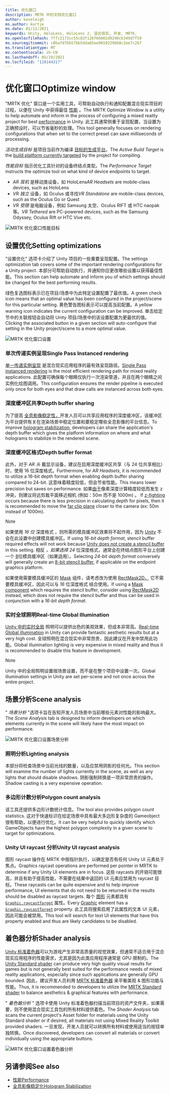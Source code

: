 ```yaml
---
title: 优化窗口
description: MRTK 中的文档优化窗口
author: keveleigh
ms.author: kurtie
ms.date: 01/12/2021
keywords: Unity, HoloLens, HoloLens 2, 混合现实, 开发, MRTK,
ms.openlocfilehash: 7ffc2173cc55c83f126f66002d9240cb349d7f59
ms.sourcegitcommit: c0ba7d7bb57bb5dda65ee9019229b68c2ee7c267
ms.translationtype: MT
ms.contentlocale: zh-CN
ms.lasthandoff: 05/19/2021
ms.locfileid: "110144317"
---
```

# <a name="optimize-window"></a><span data-ttu-id="9373c-104">优化窗口</span><span class="sxs-lookup"><span data-stu-id="9373c-104">Optimize window</span></span>

<span data-ttu-id="9373c-105">"MRTK 优化" 窗口是一个实用工具，可帮助自动执行和通知配置混合现实项目的过程，以便在 Unity 中获得最佳 [性能](../../performance/perf-getting-started.md) 。</span><span class="sxs-lookup"><span data-stu-id="9373c-105">The MRTK Optimize Window is a utility to help automate and inform in the process of configuring a mixed reality project for best [performance](../../performance/perf-getting-started.md) in Unity.</span></span> <span data-ttu-id="9373c-106">此工具通常侧重于呈现配置，当设置为正确预设时，可以节省毫秒的处理。</span><span class="sxs-lookup"><span data-stu-id="9373c-106">This tool generally focuses on rendering configurations that when set to the correct preset can save milliseconds of processing.</span></span>

<span data-ttu-id="9373c-107">*活动生成目标* 是项目当前作为编译 [目标的生成平台](https://docs.unity3d.com/Manual/BuildSettings.html)。</span><span class="sxs-lookup"><span data-stu-id="9373c-107">The *Active Build Target* is the [build platform currently targeted](https://docs.unity3d.com/Manual/BuildSettings.html) by the project for compiling.</span></span>

<span data-ttu-id="9373c-108">*性能目标* 指示优化工具针对的设备终结点类型。</span><span class="sxs-lookup"><span data-stu-id="9373c-108">The *Performance Target* instructs the optimize tool on what kind of device endpoints to target.</span></span>

- <span data-ttu-id="9373c-109">*AR 耳机* 是移动类设备，如 HoloLens</span><span class="sxs-lookup"><span data-stu-id="9373c-109">*AR Headsets* are mobile-class devices, such as HoloLens</span></span>
- <span data-ttu-id="9373c-110">*VR 独立* 设备，如 Oculus 或寻找</span><span class="sxs-lookup"><span data-stu-id="9373c-110">*VR Standalone* are mobile-class devices, such as the Oculus Go or Quest</span></span>
- <span data-ttu-id="9373c-111">*VR 受限* 是电脑设备，例如 Samsung 太空、Oculus RIFT 或 HTC naopak 等。</span><span class="sxs-lookup"><span data-stu-id="9373c-111">*VR Tethered* are PC-powered devices, such as the Samsung Odyssey, Oculus Rift or HTC Vive etc.</span></span>

![MRTK 优化窗口性能目标](../images/performance/OptimizeWindowPerformanceTarget.jpg)

## <a name="setting-optimizations"></a><span data-ttu-id="9373c-113">设置优化</span><span class="sxs-lookup"><span data-stu-id="9373c-113">Setting optimizations</span></span>

<span data-ttu-id="9373c-114">"设置优化" 选项卡介绍了 Unity 项目的一些重要呈现配置。</span><span class="sxs-lookup"><span data-stu-id="9373c-114">The settings optimization tab covers some of the important rendering configurations for a Unity project.</span></span> <span data-ttu-id="9373c-115">本部分可帮助自动执行，并通知你应更改哪些设置以获得最佳性能。</span><span class="sxs-lookup"><span data-stu-id="9373c-115">This section can help automate and inform you of which settings should be changed for the best performing results.</span></span>

<span data-ttu-id="9373c-116">绿色复选图标表示已在项目/场景中为此特定设置配置了最优值。</span><span class="sxs-lookup"><span data-stu-id="9373c-116">A green check icon means that an optimal value has been configured in the project/scene for this particular setting.</span></span> <span data-ttu-id="9373c-117">黄色警告图标表示可以提高当前配置。</span><span class="sxs-lookup"><span data-stu-id="9373c-117">A yellow warning icon indicates the current configuration can be improved.</span></span> <span data-ttu-id="9373c-118">单击给定节中的关联按钮会自动将 Unity 项目/场景中的该设置配置为更最优的值。</span><span class="sxs-lookup"><span data-stu-id="9373c-118">Clicking the associated button in a given section will auto-configure that setting in the Unity project/scene to a more optimal value.</span></span>

![MRTK 优化窗口设置](../images/performance/OptimizeWindow_Settings.png)

### <a name="single-pass-instanced-rendering"></a><span data-ttu-id="9373c-120">单次传递实例呈现</span><span class="sxs-lookup"><span data-stu-id="9373c-120">Single Pass Instanced rendering</span></span>

<span data-ttu-id="9373c-121">[单一传递实例呈现](https://docs.unity3d.com/Manual/SinglePassInstancing.html) 是混合现实应用程序的最有效呈现路径。</span><span class="sxs-lookup"><span data-stu-id="9373c-121">[Single Pass instanced rendering](https://docs.unity3d.com/Manual/SinglePassInstancing.html) is the most efficient rendering path for mixed reality applications.</span></span> <span data-ttu-id="9373c-122">此配置可确保每个眼睛仅执行一次渲染管道，并且在两个眼睛之间实例化绘图调用。</span><span class="sxs-lookup"><span data-stu-id="9373c-122">This configuration ensures the render pipeline is executed only once for both eyes and that draw calls are instanced across both eyes.</span></span>

### <a name="depth-buffer-sharing"></a><span data-ttu-id="9373c-123">深度缓冲区共享</span><span class="sxs-lookup"><span data-stu-id="9373c-123">Depth buffer sharing</span></span>

<span data-ttu-id="9373c-124">为了提高 [全息影像稳定性，](../../performance/hologram-Stabilization.md)开发人员可以共享应用程序的深度缓冲区，该缓冲区为平台提供有关在渲染场景中稳定位置和要稳定哪些全息影像的平台信息。</span><span class="sxs-lookup"><span data-stu-id="9373c-124">To improve [hologram stabilization](../../performance/hologram-Stabilization.md), developers can share the application's depth buffer which gives the platform information on where and what holograms to stabilize in the rendered scene.</span></span>

### <a name="depth-buffer-format"></a><span data-ttu-id="9373c-125">深度缓冲区格式</span><span class="sxs-lookup"><span data-stu-id="9373c-125">Depth buffer format</span></span>

<span data-ttu-id="9373c-126">此外，对于 *AR 头* 戴显示设备，建议在启用深度缓冲区共享（与 24 位共享相比）时，使用 16 位深度格式。</span><span class="sxs-lookup"><span data-stu-id="9373c-126">Furthermore, for *AR Headsets*, it is recommended to utilize a 16-bit depth format when enabling depth buffer sharing compared to 24-bit.</span></span> <span data-ttu-id="9373c-127">这意味着精度较低，但会节省性能。</span><span class="sxs-lookup"><span data-stu-id="9373c-127">This means lower precision but saves on performance.</span></span> <span data-ttu-id="9373c-128">如果[由于](https://en.wikipedia.org/wiki/Z-fighting)像素深度计算精度较低而发生 z 冲突，则建议将远剪裁平面移近相机 (例如：50m 而不是 1000m) 。 [](https://docs.unity3d.com/Manual/class-Camera.html)</span><span class="sxs-lookup"><span data-stu-id="9373c-128">If [z-fighting](https://en.wikipedia.org/wiki/Z-fighting) occurs because there is less precision in calculating depth for pixels, then it is recommended to move the [far clip plane](https://docs.unity3d.com/Manual/class-Camera.html) closer to the camera (ex: 50m instead of 1000m).</span></span>

> [!NOTE]
> <span data-ttu-id="9373c-129">如果使用 *16 位* 深度格式 ，则所需的模具缓冲区效果将不起作用，因为 [Unity](https://docs.unity3d.com/ScriptReference/RenderTexture-depth.html) 不会在此设置中创建模具缓冲区。</span><span class="sxs-lookup"><span data-stu-id="9373c-129">If using *16-bit depth format*, stencil buffer required effects will not work because [Unity does not create a stencil buffer](https://docs.unity3d.com/ScriptReference/RenderTexture-depth.html) in this setting.</span></span> <span data-ttu-id="9373c-130">相反 *，如果选择 24* 位深度格式，通常会在终结点图形平台上创建一个 [8](https://docs.unity3d.com/Manual/SL-Stencil.html)位模具缓冲区（如果适用）。</span><span class="sxs-lookup"><span data-stu-id="9373c-130">Selecting *24-bit depth format* conversely will generally create an [8-bit stencil buffer](https://docs.unity3d.com/Manual/SL-Stencil.html), if applicable on the endpoint graphics platform.</span></span>
>
> <span data-ttu-id="9373c-131">如果使用需要模具缓冲区的 [Mask](https://docs.unity3d.com/Manual/script-Mask.html) 组件，请考虑改为使用 [RectMask2D，](https://docs.unity3d.com/Manual/script-RectMask2D.html) 它不需要模具缓冲区，因此可以与 *16* 位深度格式 结合使用。</span><span class="sxs-lookup"><span data-stu-id="9373c-131">If using a [Mask component](https://docs.unity3d.com/Manual/script-Mask.html) which requires the stencil buffer, consider using [RectMask2D](https://docs.unity3d.com/Manual/script-RectMask2D.html) instead, which does not require the stencil buffer and thus can be used in conjunction with a *16-bit depth format*.</span></span>

### <a name="real-time-global-illumination"></a><span data-ttu-id="9373c-132">实时全球照明</span><span class="sxs-lookup"><span data-stu-id="9373c-132">Real-time Global Illumination</span></span>

<span data-ttu-id="9373c-133">[Unity 中的实时全局](https://docs.unity3d.com/Manual/GIIntro.html) 照明可以提供出色的美观效果，但成本非常高。</span><span class="sxs-lookup"><span data-stu-id="9373c-133">[Real-time Global illumination](https://docs.unity3d.com/Manual/GIIntro.html) in Unity can provide fantastic aesthetic results but at a very high cost.</span></span> <span data-ttu-id="9373c-134">全球照明在混合现实中非常昂贵，因此建议在开发中禁用此功能。</span><span class="sxs-lookup"><span data-stu-id="9373c-134">Global illumination lighting is very expensive in mixed reality and thus it is recommended to disable this feature in development.</span></span>

> [!NOTE]
> <span data-ttu-id="9373c-135">Unity 中的全局照明设置按场景设置，而不是在整个项目中设置一次。</span><span class="sxs-lookup"><span data-stu-id="9373c-135">Global illumination settings in Unity are set per-scene and not once across the entire project.</span></span>

## <a name="scene-analysis"></a><span data-ttu-id="9373c-136">场景分析</span><span class="sxs-lookup"><span data-stu-id="9373c-136">Scene analysis</span></span>

<span data-ttu-id="9373c-137">" *场景分析* "选项卡旨在告知开发人员场景中当前哪些元素对性能的影响最大。</span><span class="sxs-lookup"><span data-stu-id="9373c-137">The *Scene Analysis* tab is designed to inform developers on which elements currently in the scene will likely have the most impact on performance.</span></span>

![MRTK 优化窗口设置场景分析](../images/performance/OptimizeWindow_SceneAnalysis.png)

### <a name="lighting-analysis"></a><span data-ttu-id="9373c-139">照明分析</span><span class="sxs-lookup"><span data-stu-id="9373c-139">Lighting analysis</span></span>

<span data-ttu-id="9373c-140">本部分将检查场景中当前光线的数量，以及应禁用阴影的任何光。</span><span class="sxs-lookup"><span data-stu-id="9373c-140">This section will examine the number of lights currently in the scene, as well as any lights that should disable shadows.</span></span> <span data-ttu-id="9373c-141">阴影强制转换是一项非常昂贵的操作。</span><span class="sxs-lookup"><span data-stu-id="9373c-141">Shadow casting is a very expensive operation.</span></span>

### <a name="polygon-count-analysis"></a><span data-ttu-id="9373c-142">多边形计数分析</span><span class="sxs-lookup"><span data-stu-id="9373c-142">Polygon count analysis</span></span>

<span data-ttu-id="9373c-143">该工具还提供多边形计数统计信息。</span><span class="sxs-lookup"><span data-stu-id="9373c-143">The tool also provides polygon count statistics.</span></span> <span data-ttu-id="9373c-144">这对于快速标识在给定场景中具有最大多边形复杂度的 Gameobject 很有帮助，以便进行优化。</span><span class="sxs-lookup"><span data-stu-id="9373c-144">It can be very helpful to quickly identify which GameObjects have the highest polygon complexity in a given scene to target for optimizations.</span></span>

### <a name="unity-ui-raycast-analysis"></a><span data-ttu-id="9373c-145">Unity UI raycast 分析</span><span class="sxs-lookup"><span data-stu-id="9373c-145">Unity UI raycast analysis</span></span>

<span data-ttu-id="9373c-146">图形 raycast 操作在 MRTK 中按指针执行，以确定是否有任何 Unity UI 元素处于焦点。</span><span class="sxs-lookup"><span data-stu-id="9373c-146">Graphics raycast operations are performed per pointer in MRTK to determine if any Unity UI elements are in focus.</span></span> <span data-ttu-id="9373c-147">这些 raycasts 的开销可能很高，并且有助于提高性能，不需要在结果中返回的 UI 元素应禁用为 raycast 目标。</span><span class="sxs-lookup"><span data-stu-id="9373c-147">These raycasts can be quite expensive and to help improve performance, UI elements that do not need to be returned in the results should be disabled as raycast targets.</span></span> <span data-ttu-id="9373c-148">每个 [图形](https://docs.unity3d.com/2018.4/Documentation/ScriptReference/UI.Graphic.html) 元素都具有 [`Graphic.raycastTarget`](https://docs.unity3d.com/2018.4/Documentation/ScriptReference/UI.Graphic-raycastTarget.html) 属性。</span><span class="sxs-lookup"><span data-stu-id="9373c-148">Every [Graphic](https://docs.unity3d.com/2018.4/Documentation/ScriptReference/UI.Graphic.html) element has a [`Graphic.raycastTarget`](https://docs.unity3d.com/2018.4/Documentation/ScriptReference/UI.Graphic-raycastTarget.html) property.</span></span> <span data-ttu-id="9373c-149">此工具将搜索启用了此属性的文本 UI 元素，因此可能会被禁用。</span><span class="sxs-lookup"><span data-stu-id="9373c-149">This tool will search for text UI elements that have this property enabled and thus are likely candidates to be disabled.</span></span>

## <a name="shader-analysis"></a><span data-ttu-id="9373c-150">着色器分析</span><span class="sxs-lookup"><span data-stu-id="9373c-150">Shader analysis</span></span>

<span data-ttu-id="9373c-151">[Unity 标准着色器](https://docs.unity3d.com/Manual/shader-StandardShader.html)可以为游戏产生非常高质量的视觉效果，但通常不适合用于混合现实应用程序的性能需求，尤其是因为此类应用程序通常是 GPU 限制的。</span><span class="sxs-lookup"><span data-stu-id="9373c-151">The [Unity Standard shader](https://docs.unity3d.com/Manual/shader-StandardShader.html) can produce very high quality visual results for games but is not generally best suited for the performance needs of mixed reality applications, especially since such applications are generally GPU bounded.</span></span> <span data-ttu-id="9373c-152">因此，建议开发人员利用 [MRTK 标准着色器](../rendering/mrtk-standard-shader.md) 来平衡美观 & 图形功能与性能。</span><span class="sxs-lookup"><span data-stu-id="9373c-152">Thus, it is recommended to developers to utilize the [MRTK Standard shader](../rendering/mrtk-standard-shader.md) to balance aesthetics & graphical features with performance.</span></span>

<span data-ttu-id="9373c-153">" *着色器分析* " 选项卡使用 Unity 标准着色器扫描当前项目的资产文件夹，如果需要，则不使用混合现实工具包的所有材料提供着色。</span><span class="sxs-lookup"><span data-stu-id="9373c-153">The *Shader Analysis* tab scans the current project's Asset folder for materials using the Unity Standard shader or if desired, all materials not using Mixed Reality Toolkit provided shaders.</span></span> <span data-ttu-id="9373c-154">一旦发现，开发人员就可以转换所有材料或使用适当的按钮单独转换。</span><span class="sxs-lookup"><span data-stu-id="9373c-154">Once discovered, developers can convert all materials or convert individually using the appropriate buttons.</span></span>

![MRTK 优化窗口设置着色器分析](../images/performance/OptimizeWindow_ShaderAnalysis.png)

## <a name="see-also"></a><span data-ttu-id="9373c-156">另请参阅</span><span class="sxs-lookup"><span data-stu-id="9373c-156">See also</span></span>

- [<span data-ttu-id="9373c-157">性能</span><span class="sxs-lookup"><span data-stu-id="9373c-157">Performance</span></span>](../../performance/perf-getting-started.md)
- [<span data-ttu-id="9373c-158">全息影像稳定化</span><span class="sxs-lookup"><span data-stu-id="9373c-158">Hologram Stabilization</span></span>](../../performance/hologram-stabilization.md)
